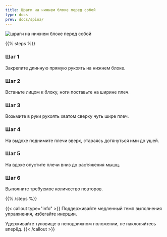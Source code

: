 ```yaml
---
title: Шраги на нижнем блоке перед собой
type: docs
prev: docs/spina/
---
```

![шраги на нижнем блоке перед собой](https://github.com/user-attachments/assets/582e5882-b3dd-46ca-b59b-ce889f912c8e)



{{% steps %}}

### Шаг 1
Закрепите длинную прямую рукоять на нижнем блоке.

### Шаг 2
Встаньте лицом к блоку, ноги поставьте на ширине плеч.

### Шаг 3
Возьмите в руки рукоять хватом сверху чуть шире плеч.

### Шаг 4
На выдохе поднимите плечи вверх, стараясь дотянуться ими до ушей.

### Шаг 5
На вдохе опустите плечи вниз до растяжения мышц.

### Шаг 6
Выполните требуемое количество повторов.


{{% /steps %}}

{{< callout type="info" >}}
﻿﻿Поддерживайте медленный темп выполнения упражнения, избегайте инерции.
  
﻿﻿Удерживайте туловище в неподвижном положении, не наклоняйтесь вперёд.
{{< /callout >}}

